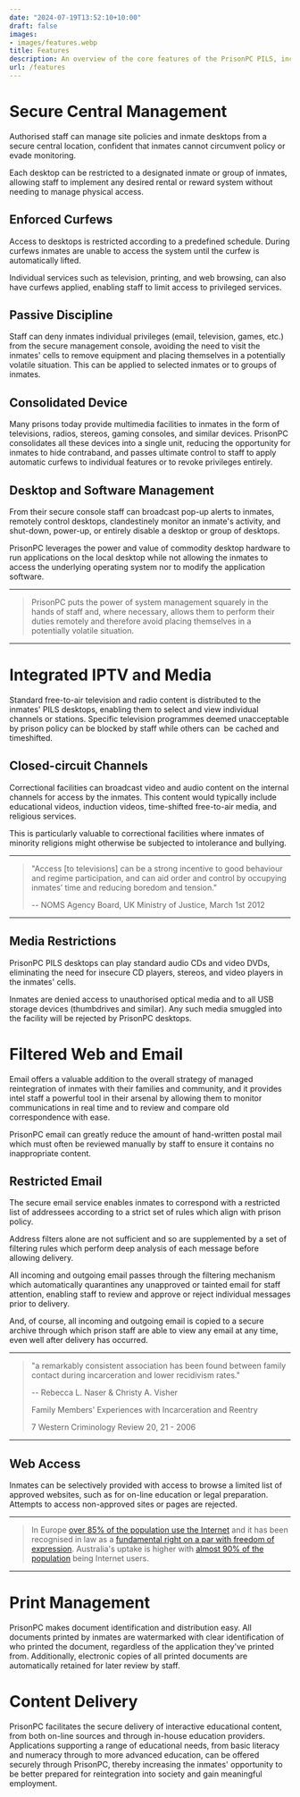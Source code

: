 ```yaml
---
date: "2024-07-19T13:52:10+10:00"
draft: false
images:
- images/features.webp
title: Features
description: An overview of the core features of the PrisonPC PILS, including central device management, security, TV, email, and web access.
url: /features
---
```


# Secure Central Management

Authorised staff can manage site policies and inmate desktops from a secure central location, confident that inmates cannot circumvent policy or evade monitoring.

Each desktop can be restricted to a designated inmate or group of inmates, allowing staff to implement any desired rental or reward system without needing to manage physical access.

## Enforced Curfews

Access to desktops is restricted according to a predefined schedule. During curfews inmates are unable to access the system until the curfew is automatically lifted.

Individual services such as television, printing, and web browsing, can also have curfews applied, enabling staff to limit access to privileged services.

## Passive Discipline

Staff can deny inmates individual privileges (email, television, games, etc.) from the secure management console, avoiding the need to visit the inmates' cells to remove equipment and placing themselves in a potentially volatile situation. This can be applied to selected inmates or to groups of inmates.

## Consolidated Device

Many prisons today provide multimedia facilities to inmates in the form of televisions, radios, stereos, gaming consoles, and similar devices. PrisonPC consolidates all these devices into a single unit, reducing the opportunity for inmates to hide contraband, and passes ultimate control to staff to apply automatic curfews to individual features or to revoke privileges entirely.

## Desktop and Software Management

From their secure console staff can broadcast pop-up alerts to inmates, remotely control desktops, clandestinely monitor an inmate's activity, and shut-down, power-up, or entirely disable a desktop or group of desktops.

PrisonPC leverages the power and value of commodity desktop hardware to run applications on the local desktop while not allowing the inmates to access the underlying operating system nor to modify the application software.

---

> PrisonPC puts the power of system management squarely in the hands of staff and, where necessary, allows them to perform their duties remotely and therefore avoid placing themselves in a potentially volatile situation.

---

# Integrated IPTV and Media

Standard free-to-air television and radio content is distributed to the inmates' PILS desktops, enabling them to select and view individual channels or stations. Specific television programmes deemed unacceptable by prison policy can be blocked by staff while others can  be cached and timeshifted.

## Closed-circuit Channels

Correctional facilities can broadcast video and audio content on the internal channels for access by the inmates. This content would typically include educational videos, induction videos, time-shifted free-to-air media, and religious services.

This is particularly valuable to correctional facilities where inmates of minority religions might otherwise be subjected to intolerance and bullying.

---

> "Access [to televisions] can be a strong incentive to good behaviour and regime participation, and can aid order and control by occupying inmates’ time and reducing boredom and tension."
>
> -- NOMS Agency Board, UK Ministry of Justice, March 1st 2012

---
## Media Restrictions

PrisonPC PILS desktops can play standard audio CDs and video DVDs, eliminating the need for insecure CD players, stereos, and video players in the inmates' cells.

Inmates are denied access to unauthorised optical media and to all USB storage devices (thumbdrives and similar). Any such media smuggled into the facility will be rejected by PrisonPC desktops.

# Filtered Web and Email

Email offers a valuable addition to the overall strategy of managed reintegration of inmates with their families and community, and it provides intel staff a powerful tool in their arsenal by allowing them to monitor communications in real time and to review and compare old correspondence with ease.

PrisonPC email can greatly reduce the amount of hand-written postal mail which must often be reviewed manually by staff to ensure it contains no inappropriate content.

## Restricted Email

The secure email service enables inmates to correspond with a restricted list of addressees according to a strict set of rules which align with prison policy.

Address filters alone are not sufficient and so are supplemented by a set of filtering rules which perform deep analysis of each message before allowing delivery.

All incoming and outgoing email passes through the filtering mechanism which automatically quarantines any unapproved or tainted email for staff attention, enabling staff to review and approve or reject individual messages prior to delivery.

And, of course, all incoming and outgoing email is copied to a secure archive through which prison staff are able to view any email at any time, even well after delivery has occurred.

---

> "a remarkably consistent association has been found between family contact during incarceration and lower recidivism rates."
>
> -- Rebecca L. Naser & Christy A. Visher 
>
> Family Members' Experiences with Incarceration and Reentry
>
> 7 Western Criminology Review 20, 21 - 2006

---

## Web Access

Inmates can be selectively provided with access to browse a limited list of approved websites, such as for on-line education or legal preparation. Attempts to access non-approved sites or pages are rejected.

---

> In Europe [over 85% of the population use the Internet](http://www.internetworldstats.com/stats4.htm) and it has been recognised in law as a [fundamental right on a par with freedom of expression](http://www.zdnet.com/eu-lawmakers-vote-to-introduce-net-neutrality-3039648565/). Australia's uptake is higher with [almost 90% of the population](http://www.internetworldstats.com/pacific.htm#au) being Internet users.

---

# Print Management

PrisonPC makes document identification and distribution easy. All documents printed by inmates are watermarked with clear identification of who printed the document, regardless of the application they've printed from. Additionally, electronic copies of all printed documents are automatically retained for later review by staff.

# Content Delivery

PrisonPC facilitates the secure delivery of interactive educational content, from both on-line sources and through in-house education providers. Applications supporting a range of educational needs, from basic literacy and numeracy through to more advanced education, can be offered securely through PrisonPC, thereby increasing the inmates' opportunity to be better prepared for reintegration into society and gain meaningful employment.


